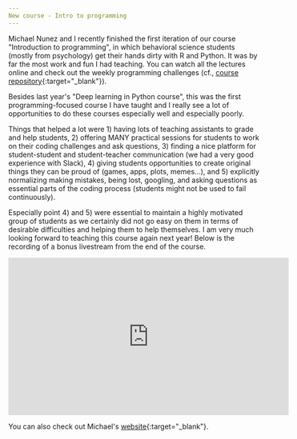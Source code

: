 ```yaml
---
New course - Intro to programming
---
```


Michael Nunez and I recently finished the first iteration of our course "Introduction to programming", in which behavioral science students (mostly from psychology) get their hands dirty with R and Python.
It was by far the most work and fun I had teaching. You can watch all the lectures online and check out the weekly programming challenges (cf., [course repository](https://github.com/mdnunez/PIPS_course){:target="_blank"}).

Besides last year's "Deep learning in Python course", this was the first programming-focused course I have taught and I really see a lot of opportunities to do these courses especially well and especially poorly. 

Things that helped a lot were 1) having lots of teaching assistants to grade and help students, 2) offering MANY practical sessions for students to work on their coding challenges and ask questions, 3) finding a nice platform for student-student and student-teacher communication (we had a very good experience with Slack), 4) giving students opportunities to create original things they can be proud of (games, apps, plots, memes...), and 5) explicitly normalizing making mistakes, being lost, googling, and asking questions as essential parts of the coding process (students might not be used to fail continuously). 

Especially point 4) and 5) were essential to maintain a highly motivated group of students as we certainly did not go easy on them in terms of desirable difficulties and helping them to help themselves.
I am very much looking forward to teaching this course again next year! 
Below is the recording of a bonus livestream from the end of the course.

<iframe width="560" height="315" src="https://www.youtube.com/embed/zJ5PHDfxjjw" frameborder="0" allow="autoplay; encrypted-media" allowfullscreen></iframe>

You can also check out Michael's [website](https://www.michaeldnunez.com/){:target="_blank"}.